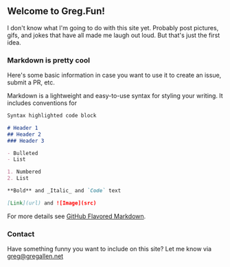 ## Welcome to Greg.Fun!

I don't know what I'm going to do with this site yet.  Probably post pictures, gifs, and jokes that have all made me laugh out loud.  But that's just the first idea.

### Markdown is pretty cool

Here's some basic information in case you want to use it to create an issue, submit a PR, etc.

Markdown is a lightweight and easy-to-use syntax for styling your writing. It includes conventions for

```markdown
Syntax highlighted code block

# Header 1
## Header 2
### Header 3

- Bulleted
- List

1. Numbered
2. List

**Bold** and _Italic_ and `Code` text

[Link](url) and ![Image](src)
```

For more details see [GitHub Flavored Markdown](https://guides.github.com/features/mastering-markdown/).

### Contact

Have something funny you want to include on this site?  Let me know via [greg@gregallen.net](mailto:greg@gregallen.net)
